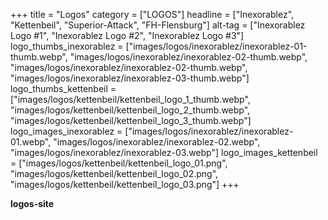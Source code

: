 +++
title = "Logos"
category = ["LOGOS"]
headline = ["Inexorablez", "Kettenbeil", "Superior-Attack", "FH-Flensburg"]
alt-tag = ["Inexorablez Logo #1", "Inexorablez Logo #2", "Inexorablez Logo #3"]
logo_thumbs_inexorablez = ["images/logos/inexorablez/inexorablez-01-thumb.webp", "images/logos/inexorablez/inexorablez-02-thumb.webp", "images/logos/inexorablez/inexorablez-02-thumb.webp", "images/logos/inexorablez/inexorablez-03-thumb.webp"]
logo_thumbs_kettenbeil = ["images/logos/kettenbeil/kettenbeil_logo_1_thumb.webp", "images/logos/kettenbeil/kettenbeil_logo_2_thumb.webp", "images/logos/kettenbeil/kettenbeil_logo_3_thumb.webp"]
logo_images_inexorablez = ["images/logos/inexorablez/inexorablez-01.webp", "images/logos/inexorablez/inexorablez-02.webp", "images/logos/inexorablez/inexorablez-03.webp"]
logo_images_kettenbeil = ["images/logos/kettenbeil/kettenbeil_logo_01.png", "images/logos/kettenbeil/kettenbeil_logo_02.png", "images/logos/kettenbeil/kettenbeil_logo_03.png"]
+++



**logos-site**